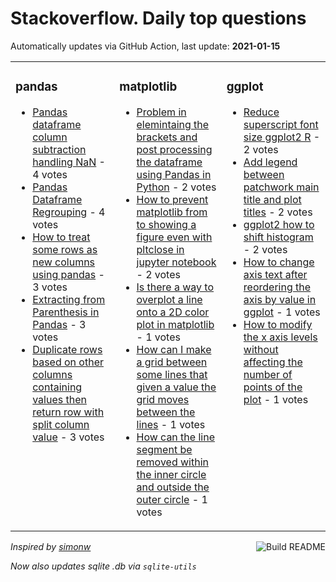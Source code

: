 # Stackoverflow. Daily top questions 

Automatically updates via GitHub Action, last update: **<!-- date starts -->2021-01-15<!-- date ends -->**


<table><tr><td valign="top" width="33%">

### pandas
<!-- pandas starts -->
* [Pandas dataframe column subtraction handling NaN](https://stackoverflow.com/questions/65731024/pandas-dataframe-column-subtraction-handling-nan) - 4 votes
* [Pandas Dataframe Regrouping](https://stackoverflow.com/questions/65740018/pandas-dataframe-regrouping) - 4 votes
* [How to treat some rows as new columns using pandas](https://stackoverflow.com/questions/65741681/how-to-treat-some-rows-as-new-columns-using-pandas) - 3 votes
* [Extracting from Parenthesis in Pandas](https://stackoverflow.com/questions/65731505/extracting-from-parenthesis-in-pandas) - 3 votes
* [Duplicate rows based on other columns containing values then return row with split column value](https://stackoverflow.com/questions/65729078/duplicate-rows-based-on-other-columns-containing-values-then-return-row-with-sp) - 3 votes
<!-- pandas ends -->
</td><td valign="top" width="34%">


### matplotlib
<!-- matplotlib starts -->
* [Problem in elemintaing the brackets  and post processing the dataframe using Pandas in Python](https://stackoverflow.com/questions/65736983/problem-in-elemintaing-the-brackets-and-post-processing-the-dataframe-using-p) - 2 votes
* [How to prevent matplotlib from to showing a figure even with pltclose in jupyter notebook](https://stackoverflow.com/questions/65739473/how-to-prevent-matplotlib-from-to-showing-a-figure-even-with-plt-close-in-jupy) - 2 votes
* [Is there a way to overplot a line onto a 2D color plot in matplotlib](https://stackoverflow.com/questions/65729050/is-there-a-way-to-overplot-a-line-onto-a-2d-color-plot-in-matplotlib) - 1 votes
* [How can I make a grid between some lines that given a value the grid moves between the lines](https://stackoverflow.com/questions/65730453/how-can-i-make-a-grid-between-some-lines-that-given-a-value-the-grid-moves-bet) - 1 votes
* [How can the line segment be removed within the inner circle and outside the outer circle](https://stackoverflow.com/questions/65738637/how-can-the-line-segment-be-removed-within-the-inner-circle-and-outside-the-oute) - 1 votes
<!-- matplotlib ends -->
</td><td valign="top" width="34%">


### ggplot
<!-- ggplot2 starts -->
* [Reduce superscript font size ggplot2 R](https://stackoverflow.com/questions/65740983/reduce-superscript-font-size-ggplot2-r) - 2 votes
* [Add legend between patchwork main title and plot titles](https://stackoverflow.com/questions/65733641/add-legend-between-patchwork-main-title-and-plot-titles) - 2 votes
* [ggplot2 how to shift histogram](https://stackoverflow.com/questions/65736270/ggplot2-how-to-shift-histogram) - 2 votes
* [How to change axis text after reordering the axis by value in ggplot](https://stackoverflow.com/questions/65740329/how-to-change-axis-text-after-reordering-the-axis-by-value-in-ggplot) - 1 votes
* [How to modify the x axis levels without affecting the number of points of the plot](https://stackoverflow.com/questions/65737938/how-to-modify-the-x-axis-levels-without-affecting-the-number-of-points-of-the-pl) - 1 votes
<!-- ggplot2 ends -->
</td></tr></table>

<a href="https://github.com/hp0404/hp0404/actions"><img src="https://github.com/hp0404/hp0404/workflows/Build%20README/badge.svg" align="right" alt="Build README"></a> <p>*Inspired by  [simonw](https://github.com/simonw/simonw)*</p> <p> *Now also updates sqlite .db via `sqlite-utils`* </p>

